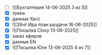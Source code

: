 - [ ] ![[Бухгалтерия 14-06-2025 3 из 5]]
- [x] треки 
- [x] данные Хасс
- [x] ![[26чт Ира план раздачи 16-06-2025]]
- [x] ![[Посылка Cloxy 13-06-2025]]
- [x] заказ эфиров
- [x] данные EN
- [x] ![[Посылка Юле 13-06-2025 4 из 7]]
